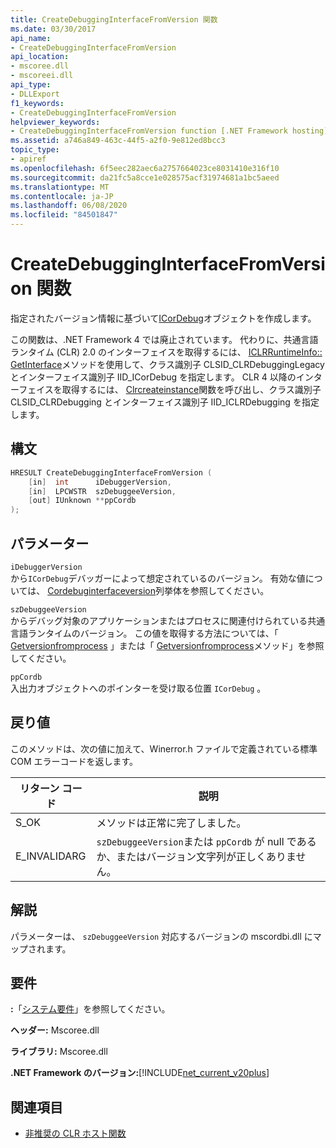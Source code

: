 ```yaml
---
title: CreateDebuggingInterfaceFromVersion 関数
ms.date: 03/30/2017
api_name:
- CreateDebuggingInterfaceFromVersion
api_location:
- mscoree.dll
- mscoreei.dll
api_type:
- DLLExport
f1_keywords:
- CreateDebuggingInterfaceFromVersion
helpviewer_keywords:
- CreateDebuggingInterfaceFromVersion function [.NET Framework hosting]
ms.assetid: a746a849-463c-44f5-a2f0-9e812ed8bcc3
topic_type:
- apiref
ms.openlocfilehash: 6f5eec282aec6a2757664023ce8031410e316f10
ms.sourcegitcommit: da21fc5a8cce1e028575acf31974681a1bc5aeed
ms.translationtype: MT
ms.contentlocale: ja-JP
ms.lasthandoff: 06/08/2020
ms.locfileid: "84501847"
---
```

# <a name="createdebugginginterfacefromversion-function"></a>CreateDebuggingInterfaceFromVersion 関数
指定されたバージョン情報に基づいて[ICorDebug](../debugging/icordebug-interface.md)オブジェクトを作成します。  
  
 この関数は、.NET Framework 4 では廃止されています。 代わりに、共通言語ランタイム (CLR) 2.0 のインターフェイスを取得するには、 [ICLRRuntimeInfo:: GetInterface](iclrruntimeinfo-getinterface-method.md)メソッドを使用して、クラス識別子 CLSID_CLRDebuggingLegacy とインターフェイス識別子 IID_ICorDebug を指定します。 CLR 4 以降のインターフェイスを取得するには、 [Clrcreateinstance](clrcreateinstance-function.md)関数を呼び出し、クラス識別子 CLSID_CLRDebugging とインターフェイス識別子 IID_ICLRDebugging を指定します。  
  
## <a name="syntax"></a>構文  
  
```cpp  
HRESULT CreateDebuggingInterfaceFromVersion (  
    [in]  int      iDebuggerVersion,
    [in]  LPCWSTR  szDebuggeeVersion,
    [out] IUnknown **ppCordb  
);  
```  
  
## <a name="parameters"></a>パラメーター  
 `iDebuggerVersion`  
 から`ICorDebug`デバッガーによって想定されているのバージョン。 有効な値については、 [Cordebuginterfaceversion](../debugging/cordebuginterfaceversion-enumeration.md)列挙体を参照してください。  
  
 `szDebuggeeVersion`  
 からデバッグ対象のアプリケーションまたはプロセスに関連付けられている共通言語ランタイムのバージョン。 この値を取得する方法については、「 [Getversionfromprocess](getversionfromprocess-function.md) 」または「 [Getversionfromprocess](getrequestedruntimeversion-function.md)メソッド」を参照してください。  
  
 `ppCordb`  
 入出力オブジェクトへのポインターを受け取る位置 `ICorDebug` 。  
  
## <a name="return-value"></a>戻り値  
 このメソッドは、次の値に加えて、Winerror.h ファイルで定義されている標準 COM エラーコードを返します。  
  
|リターン コード|説明|  
|-----------------|-----------------|  
|S_OK|メソッドは正常に完了しました。|  
|E_INVALIDARG|`szDebuggeeVersion`または `ppCordb` が null であるか、またはバージョン文字列が正しくありません。|  
  
## <a name="remarks"></a>解説  
 パラメーターは、 `szDebuggeeVersion` 対応するバージョンの mscordbi.dll にマップされます。  
  
## <a name="requirements"></a>要件  
 **:**「[システム要件](../../get-started/system-requirements.md)」を参照してください。  
  
 **ヘッダー:** Mscoree.dll  
  
 **ライブラリ:** Mscoree.dll  
  
 **.NET Framework のバージョン:**[!INCLUDE[net_current_v20plus](../../../../includes/net-current-v20plus-md.md)]  
  
## <a name="see-also"></a>関連項目

- [非推奨の CLR ホスト関数](deprecated-clr-hosting-functions.md)
